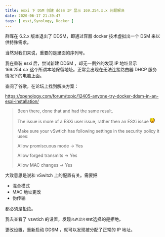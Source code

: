 ```yaml
---
title: esxi 下 DSM 创建 ddsm IP 显示 169.254.x.x 问题解决
date: 2020-06-17 21:39:47
tags: [ esxi,Synology, Docker ]
---
```


群晖在  6.2.x 版本退出了 DDSM，即通过容器 docker 技术虚拟出一个 DSM 来以供特殊需求。

当然对我们来说，重要的是里面的序列号。



我在重装 esxi 后，尝试新建 DDSM ，却无一例外的发现 IP 地址显示 169.254.x.x 这个所谓本地保留地址。正常会出现在无法连接路由器 DHCP 服务情况下的电脑上面。



查阅了谷歌，在论坛上找到解决方案：

https://xpenology.com/forum/topic/12405-anyone-try-docker-ddsm-in-an-esxi-installation/

> Been there, done that and had the same result.
>
> The issue is more of a ESXi user issue, rather then an ESXi issue ![;)](https://raw.githubusercontent.com/mapleincode/images/master/img/20200617214244.gif)
>
>  
>
> Make sure your vSwtich has following settings in the security policy it uses:
>
> Allow promiscuous mode -> Yes
>
> Allow forged transmits -> Yes
>
> Allow MAC changes -> Yes

大致意思是说和 vSwitch 上的配置有关。需要把 

- 混合模式
- MAC 地址更改
- 伪传输

都必须是拒绝。

我去查看了 vswtich 的设置，发现`允许混合模式`选择的是拒绝。

更改设置，重新启动 DDSM ，就可以发现被分配了正常的 IP 地址。